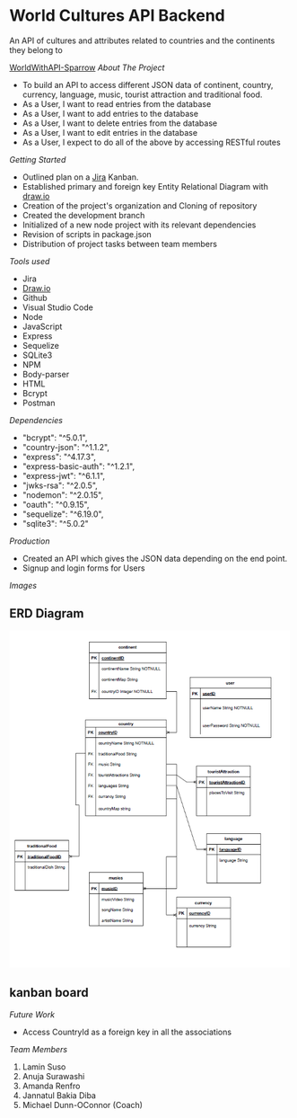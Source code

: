 # World Cultures API Backend
An API of cultures and attributes related to countries and the continents they belong to

[WorldWithAPI-Sparrow](https://github.com/WorldWithAPI-Sparrow) _About The Project_  

-   To build an API to access different JSON data of continent, country, currency, language, music, tourist attraction and traditional food.
-   As a User, I want to read entries from the database
-   As a User, I want to add entries to the database
-   As a User, I want to delete entries from the database
-   As a User, I want to edit entries in the database
-   As a User, I expect to do all of the above by accessing RESTful routes

_Getting Started_  

-   Outlined plan on a [Jira](https://www.atlassian.com/software/jira) Kanban.
-   Established primary and foreign key Entity Relational Diagram with  [draw.io](http://draw.io/)
-   Creation of the project's organization and Cloning of repository
-   Created the development branch
-   Initialized of a new node project with its relevant dependencies
-   Revision of scripts in package.json
-   Distribution of project tasks between team members

_Tools used_  

-   Jira
-   [Draw.io](http://draw.io/)
-   Github
-   Visual Studio Code
-   Node
-   JavaScript
-   Express
-   Sequelize
-   SQLite3
-   NPM
-   Body-parser
-   HTML
-   Bcrypt
-   Postman

_Dependencies_  

-   "bcrypt": "^5.0.1",
-   "country-json": "^1.1.2",
-   "express": "^4.17.3",
-   "express-basic-auth": "^1.2.1",
-   "express-jwt": "^6.1.1",
-   "jwks-rsa": "^2.0.5",
-   "nodemon": "^2.0.15",
-   "oauth": "^0.9.15",
-   "sequelize": "^6.19.0",
-   "sqlite3": "^5.0.2"

_Production_  

-   Created an API which gives the JSON data depending on the end point.
-   Signup and login forms for Users

_Images_  
<h2>ERD Diagram</h2>
<img src="https://github.com/WorldWithAPI-Sparrow/World_Cultures_API_Backend/blob/main/WorldAPI_ERD.png" alt="ERD Diagram" width="500" height="600">

<h2> kanban board </h2>

_Future Work_  

-   Access CountryId as a foreign key in all the associations

_Team Members_  

1.  Lamin Suso
2.  Anuja Surawashi
3.  Amanda Renfro
4.  Jannatul Bakia Diba
5. Michael Dunn-OConnor (Coach)
